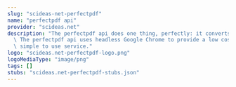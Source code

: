 ```yaml
---
slug: "scideas-net-perfectpdf"
name: "perfectpdf api"
provider: "scideas.net"
description: "The perfectpdf api does one thing, perfectly: it converts html to pdf.\
  \ The perfectpdf api uses headless Google Chrome to provide a low cost, high quality,\
  \ simple to use service."
logo: "scideas.net-perfectpdf-logo.png"
logoMediaType: "image/png"
tags: []
stubs: "scideas.net-perfectpdf-stubs.json"
---
```

